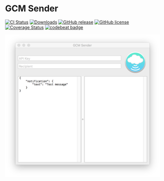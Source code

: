 # GCM Sender

[![CI Status](http://img.shields.io/travis/DroidsOnRoids/GCMSender.svg)](https://travis-ci.org/DroidsOnRoids/GCMSender)
[![Downloads](https://img.shields.io/github/downloads/DroidsOnRoids/GCMSender/total.svg)](https://github.com/DroidsOnRoids/GCMSender/releases)
[![GitHub release](https://img.shields.io/github/release/DroidsOnRoids/GCMSender.svg)](https://github.com/DroidsOnRoids/GCMSender/releases)
[![GitHub license](https://img.shields.io/github/license/mashape/apistatus.svg)](https://github.com/DroidsOnRoids/GCMSender/blob/master/LICENSE)
[![Coverage Status](https://coveralls.io/repos/github/DroidsOnRoids/GCMSender/badge.svg?branch=master)](https://coveralls.io/github/DroidsOnRoids/GCMSender?branch=master)
[![codebeat badge](https://codebeat.co/badges/afdb53fa-3e4a-43df-9176-70b9b900f7c4)](https://codebeat.co/projects/github-com-droidsonroids-gcmsender)

<p align="center">
  <img src="https://github.com/DroidsOnRoids/GCMSender/blob/master/screenshot.png?raw=true" alt="App screenshot"/>
</p>
